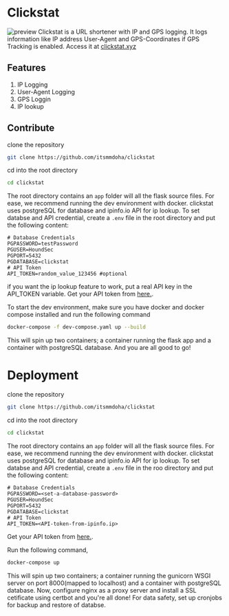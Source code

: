# Clickstat
![preview](https://github.com/Itsmmdoha/clickstat/assets/70005698/c25de049-b2bc-48f5-9a3f-20b1c6b99f8a)
Clickstat is 
a URL shortener with IP and GPS logging. It logs information like IP address User-Agent and GPS-Coordinates if GPS Tracking is enabled.
Access it at [clickstat.xyz](https://clickstat.xyz)

## Features

1. IP Logging
2. User-Agent Logging
3. GPS Loggin
4. IP lookup

## Contribute

clone the repository

```bash
git clone https://github.com/itsmmdoha/clickstat
```

cd into the root directory

```bash
cd clickstat
```
The root directory contains an `app` folder will all the flask source files. 
For ease, we recommend running the dev environment with docker. 
clickstat uses postgreSQL for database and ipinfo.io API for ip lookup. 
To set databse and API credential, create a `.env` file in the root directory and put the following content:

```env
# Database Credentials
PGPASSWORD=testPassword
PGUSER=HoundSec
PGPORT=5432
PGDATABASE=clickstat
# API Token
API_TOKEN=random_value_123456 #optional
```

if you want the ip lookup feature to work, put a real API key in the API_TOKEN variable.
Get your API token from [here.](https://ipinfo.io/).

To start the dev environment, make sure you have docker and docker compose installed and run the following command

```bash
docker-compose -f dev-compose.yaml up --build
```
This will spin up two containers; a container running the flask app and a container with postgreSQL database.
And you are all good to go!

# Deployment

clone the repository

```bash
git clone https://github.com/itsmmdoha/clickstat
```

cd into the root directory

```bash
cd clickstat
```
The root directory contains an `app` folder will all the flask source files. 
For ease, we recommend running the dev environment with docker. 
clickstat uses postgreSQL for database and ipinfo.io API for ip lookup. 
To set databse and API credential, create a `.env` file in the roo directory and put the following content:

```env
# Database Credentials
PGPASSWORD=<set-a-database-password>
PGUSER=HoundSec 
PGPORT=5432
PGDATABASE=clickstat
# API Token
API_TOKEN=<API-token-from-ipinfo.ip>
```

Get your API token from [here.](https://ipinfo.io/).

Run the following command,

```bash
docker-compose up 
```
This will spin up two containers; a container running the gunicorn WSGI server on port 8000(mapped to localhost) and a container with postgreSQL database.
Now, configure nginx as a proxy server and install a SSL cetificate using certbot and you're all done!
For data safety, set up cronjobs for backup and restore of databse.
